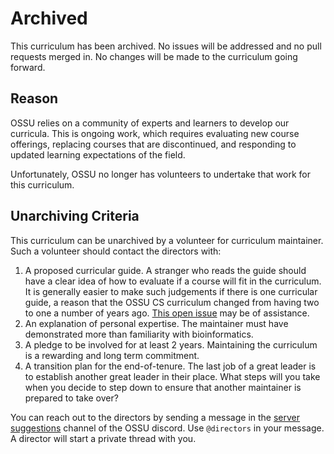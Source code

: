 # Archived
This curriculum has been archived.
No issues will be addressed and no pull requests merged in.
No changes will be made to the curriculum going forward.

## Reason
OSSU relies on a community of experts and learners to develop our curricula.
This is ongoing work, which requires evaluating new course offerings,
replacing courses that are discontinued, 
and responding to updated learning expectations of the field.

Unfortunately, OSSU no longer has volunteers to undertake that work for this curriculum.

## Unarchiving Criteria
This curriculum can be unarchived by a volunteer for curriculum maintainer.
Such a volunteer should contact the directors with:

1. A proposed curricular guide.
   A stranger who reads the guide should have a clear idea of how to evaluate if a course will fit in the curriculum.
   It is generally easier to make such judgements if there is one curricular guide, a reason that the OSSU CS curriculum changed from having two to one a number of years ago.
   [This open issue](https://github.com/ossu/bioinformatics/issues/28) may be of assistance.
2. An explanation of personal expertise.
   The maintainer must have demonstrated more than familiarity with bioinformatics.
3. A pledge to be involved for at least 2 years.
   Maintaining the curriculum is a rewarding and long term commitment.
4. A transition plan for the end-of-tenure.
   The last job of a great leader is to establish another great leader in their place.
   What steps will you take when you decide to step down to ensure that another maintainer is prepared to take over?

You can reach out to the directors by sending a message in the [server suggestions](https://discord.gg/ZQ2KRzU44D)
channel of the OSSU discord.
Use `@directors` in your message.
A director will start a private thread with you.
